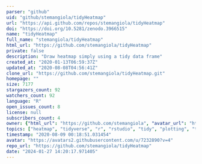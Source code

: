 ```yaml
---
parser: "github"
uid: "github/stemangiola/tidyHeatmap"
url: "https://api.github.com/repos/stemangiola/tidyHeatmap"
doi: "https://doi.org/10.5281/zenodo.3966515"
name: "tidyHeatmap"
full_name: "stemangiola/tidyHeatmap"
html_url: "https://github.com/stemangiola/tidyHeatmap"
private: false
description: "Draw heatmap simply using a tidy data frame"
created_at: "2020-01-13T06:59:37Z"
updated_at: "2020-08-08T04:56:41Z"
clone_url: "https://github.com/stemangiola/tidyHeatmap.git"
homepage: ""
size: 7177
stargazers_count: 92
watchers_count: 92
language: "R"
open_issues_count: 8
license: null
subscribers_count: 4
owner: {"html_url": "https://github.com/stemangiola", "avatar_url": "https://avatars2.githubusercontent.com/u/7232890?v=4", "login": "stemangiola", "type": "User"}
topics: ["heatmap", "tidyverse", "r", "rstudio", "tidy", "plotting", "tidy-data-frame", "graphviz", "complexheatmap", "brewer", "viridis", "scale", "mtcars", "dplyr", "custom-palette", "tidybulk", "tibble"]
timestamp: "2020-08-09 00:18:51.031454"
avatar: "https://avatars2.githubusercontent.com/u/7232890?v=4"
repo_url: "https://github.com/stemangiola/tidyHeatmap"
date: "2024-01-27 14:20:17.971405"
---
```

